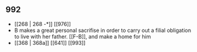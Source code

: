## 992
- [[268 | 268 -*]] [[976]] 
- B makes a great personal sacrifise in order to carry out a filial obligation to live with her father. [[F-B]], and make a home for him
- [[368 | 368a]] [[641]] [[993]] 

